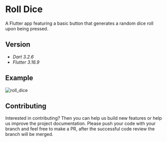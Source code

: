 # Roll Dice

A Flutter app featuring a basic button that generates a random dice roll upon being pressed.

## Version

- *Dart 3.2.6*
- *Flutter 3.16.9*

## Example

![roll_dice](https://github.com/ahmadhuss/roll_dice/assets/15076149/7d9fa87d-4e39-448a-8649-17f63f577b55)

## Contributing

Interested in contributing? Then you can help us build new features or help us improve the project
documentation. Please push your code with your branch and feel free to make a PR, after the
successful code review the branch will be merged.
